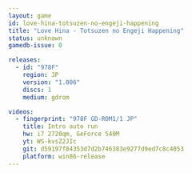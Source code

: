 ```yaml
---
layout: game
id: love-hina-totsuzen-no-engeji-happening
title: "Love Hina - Totsuzen no Engeji Happening"
status: unknown
gamedb-issue: 0

releases:
  - id: "978F"
    region: JP
    version: "1.006"
    discs: 1
    medium: gdrom

videos:
  - fingerprint: "978F GD-ROM1/1 JP"
    title: Intro auto run
    hw: i7 2720qm, GeForce 540M
    yt: WS-kvsZ2JIc
    git: d59197f84353d7d2b746383e9277d9ed7c8c4053
    platform: win86-release
---
```

